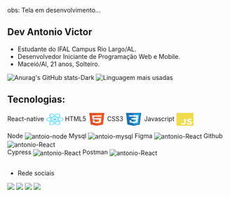 obs: Tela em desenvolvimento...

## Dev Antonio Victor 
- Estudante do IFAL Campus Rio Largo/AL.
- Desenvolvedor Iniciante de Programação Web e Mobile.
- Maceió/Al, 21 anos, Solteiro.

<div>
  
  ![Anurag's GitHub stats-Dark](https://github-readme-stats.vercel.app/api?username=antoniovictor2k&show_icons=true&theme=dark#gh-dark-mode-only)     ![Linguagem mais usadas](https://github-readme-stats.vercel.app/api/top-langs/?username=antoniovictor2k&layout=compact&theme=dark)
</div>


## Tecnologias: 

<div>
React-native <img align="center" alt="antonio-React" height="30" width="40" src="https://raw.githubusercontent.com/devicons/devicon/master/icons/react/react-original.svg">  HTML5 <img align="center" alt="antonio-HTML" height="30" width="40" src="https://raw.githubusercontent.com/devicons/devicon/master/icons/html5/html5-original.svg">  CSS3 <img align="center" alt="antonio-CSS" height="30" width="40" src="https://raw.githubusercontent.com/devicons/devicon/master/icons/css3/css3-original.svg">  Javascript <img align="center" alt="antonio-Js" height="30" width="40" src="https://raw.githubusercontent.com/devicons/devicon/master/icons/javascript/javascript-plain.svg">
  
  Node <img align="center" alt="antoio-node" height="30" width="40" src="https://cdn.jsdelivr.net/gh/devicons/devicon/icons/nodejs/nodejs-original.svg">  Mysql <img align="center" alt="antoio-mysql" height="30" width="40" src="https://cdn.jsdelivr.net/gh/devicons/devicon/icons/mysql/mysql-original.svg">
    Figma <img align="center" alt="antonio-React" height="30" width="30" src="https://w7.pngwing.com/pngs/431/965/png-transparent-figma-designer-computer-icons-material-design-design-rectangle-poster-logo.png">
  Github <img align="center" alt="antonio-React" height="30" width="30" src="https://cdn-icons-png.flaticon.com/512/25/25231.png">  
  Cypress <img align="center" alt="antonio-React" height="30" width="30" src="https://static-00.iconduck.com/assets.00/cypress-icon-512x512-zi8589rq.png">  Postman <img align="center" alt="antonio-React" height="30" width="30" src="https://static-00.iconduck.com/assets.00/postman-icon-497x512-beb7sy75.png">
  </div>

##
 
 * Rede sociais

<div>
  
  <a href="https://api.whatsapp.com/message/O4I654ATQMPYE1?autoload=1&app_absent=0" target="_blank"><img src="https://img.shields.io/badge/WhatsApp-25D366?style=for-the-badge&logo=whatsapp&logoColor=white" target="_blank"></a> 
  <a href="https://instagram.com/antoniovictor2k" target="_blank"><img src="https://img.shields.io/badge/-Instagram-%23E4405F?style=for-the-badge&logo=instagram&logoColor=white" target="_blank"></a>
  <a href = "mailto:avps2@aluno.ifal.edu.br"><img src="https://img.shields.io/badge/-Gmail-%23333?style=for-the-badge&logo=gmail&logoColor=white" target="_blank"></a>
  <a href="https://www.linkedin.com/in/antonio-victor-pereira-severiano-0aa170169/" target="_blank"><img src="https://img.shields.io/badge/-LinkedIn-%230077B5?style=for-the-badge&logo=linkedin&logoColor=white" target="_blank"></a> 
    
</div>
